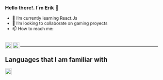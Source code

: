 ### Hello there!.   I´m Erik 👋


- 🌱 I’m currently learning React.Js
- 👯 I’m looking to collaborate on gaming proyects
- 📫 How to reach me: 

<br/>
<a href="https://www.instagram.com/erikvernaa/">
<img align="left" alt="Erik Verna IG" width="22px" src="https://icongr.am/fontawesome/instagram.svg?size=128&color=70c8ff" />
</a>

<a href="https://www.linkedin.com/in/erik-tom%C3%A1s-verna-a221151b1/">
<img align="left" alt="Erik Verna LnkIN" width="22px" src="https://icongr.am/fontawesome/linkedin.svg?size=128&color=70c8ff" />
</a>

<hr />

## Languages that I am familiar with

<!-- CSS -->

<img align="left" alt="CSS" width="22px" src="https://icongr.am/devicon/css3-original-wordmark.svg?size=148&color=b31919" />
</a>
